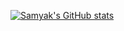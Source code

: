 [![Samyak's GitHub stats](https://github-readme-stats.vercel.app/api?username=samyakOO7&show_icons=true&bg_color=AEB6BF,D6DBDF,EBEDEF&text_color=9B59B6&title_color=2E4053&icon_color=154360&border_radius=10)](https://github.com/samyakOO7/github-readme-stats)
